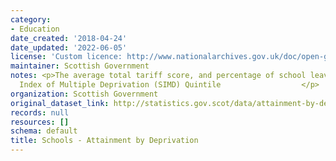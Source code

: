 ```yaml
---
category:
- Education
date_created: '2018-04-24'
date_updated: '2022-06-05'
license: 'Custom licence: http://www.nationalarchives.gov.uk/doc/open-government-licence/version/3/'
maintainer: Scottish Government
notes: <p>The average total tariff score, and percentage of school leavers by Scottish
  Index of Multiple Deprivation (SIMD) Quintile                  </p>
organization: Scottish Government
original_dataset_link: http://statistics.gov.scot/data/attainment-by-deprivation-quintile
records: null
resources: []
schema: default
title: Schools - Attainment by Deprivation
---
```

